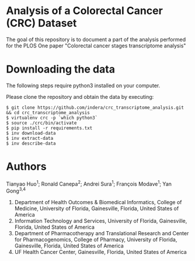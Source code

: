 # Analysis of a Colorectal Cancer (CRC) Dataset

The goal of this repository is to document a part of the analysis performed
for the PLOS One paper "Colorectal cancer stages transcriptome analysis"


# Downloading the data

The following steps require python3 installed on your computer.

Please clone the repository and obtain the data by executing:

    $ git clone https://github.com/indera/crc_transcriptome_analysis.git && cd crc_transcriptome_analysis
    $ virtualenv crc -p `which python3`
    $ source ./crc/bin/activate
    $ pip install -r requirements.txt
    $ inv download-data
    $ inv extract-data
    $ inv describe-data


# Authors

Tianyao Huo<sup>1</sup>; Ronald Canepa<sup>2</sup>; Andrei Sura<sup>1</sup>; 
François Modave<sup>1</sup>; Yan Gong<sup>3,4</sup>

1. Department of Health Outcomes & Biomedical Informatics, College of Medicine, University of Florida, Gainesville, Florida, United States of America
2. Information Technology and Services, University of Florida, Gainesville, Florida, United States of America
3. Department of Pharmacotherapy and Translational Research and Center for Pharmacogenomics, College of Pharmacy, University of Florida, Gainesville, Florida, United States of America
4. UF Health Cancer Center, Gainesville, Florida, United States of America
